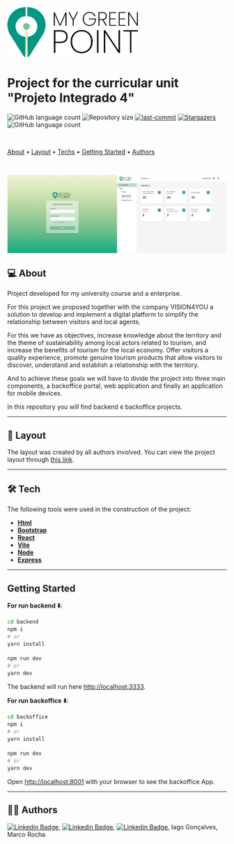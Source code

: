 
<img alt="My Green Point" title="My Green Point" width="300px" src="public/../Backoffice/public/mygreenpointlogo.png" />

</br>

# Project for the curricular unit "Projeto Integrado 4"

  <p align="center">

  ![GitHub language count](https://img.shields.io/github/languages/count/dsbastos/PI4-Projeto "GitHub language count")  ![Repository size](https://img.shields.io/github/repo-size/dsbastos/PI4-Projeto "Repository size")  [![last-commit](https://img.shields.io/github/last-commit/dsbastos/PI4-Projeto "last-commit")](https://github.com/dsbastos/PI4-Projeto/)  [![Stargazers](https://img.shields.io/github/forks/dsbastos/PI4-Projeto?style=social "Stargazers")](https://github.com/dsbastos/PI4-Projeto/stargazers) ![GitHub language count](https://img.shields.io/github/languages/count/dsbastos/PI4-Projeto "GitHub language count")
</p>

</br>

[About](#about) • [Layout](#layout) • [Techs](#tech) • [Getting Started](#gettingStarted) • [Authors](#authors)

</br>

  ![app](public/../Backoffice/public/app-readme.png "Projeto integrado 4")


<div id="about"></div>

## 💻 About

Project developed for my university course and a enterprise.

For this project we proposed together with the company VISION4YOU a solution to develop and implement a digital platform to simplify the relationship between visitors and local agents.

For this we have as objectives, increase knowledge about the territory and the theme of sustainability among local actors related to tourism, and increase the benefits of tourism for the local economy. Offer visitors a quality experience, promote genuine tourism products that allow visitors to discover, understand and establish a relationship with the territory.

And to achieve these goals we will have to divide the project into three main components, a backoffice portal, web application and finally an application for mobile devices.

In this repository you will find backend e backoffice projects.

---

<div id="layout"></div>

## 🎨 Layout

The layout was created by all authors involved. You can view the project layout through <a href="">this link</a>.

---

<div id="tech"></div>

## 🛠️ Tech

The following tools were used in the construction of the project:

- **[Html](https://developer.mozilla.org/en-US/docs/Glossary/HTML)**
- **[Bootstrap](https://getbootstrap.com/)**
- **[React](https://reactjs.org/)**
- **[Vite](https://vitejs.dev/)**
- **[Node](https://nodejs.org/en/)**
- **[Express](https://expressjs.com/)**

---

<div id="gettingStarted"></div>

## Getting Started

**For run backend ⬇️**:

```bash
cd backend
npm i 
# or 
yarn install

npm run dev 
# or
yarn dev
```

The backend will run here [http://localhost:3333](http://localhost:3333).

**For run backoffice ⬇️**:

```bash
cd backoffice
npm i 
# or 
yarn install

npm run dev 
# or
yarn dev
```

Open [http://localhost:8001](http://localhost:8001) with your browser to see the backoffice App.

---

<div id="authors"></div>

## 🧑🏻 Authors

[![Linkedin Badge](https://img.shields.io/badge/-Daniel_Bastos-blue?style=flat-square&logo=Linkedin&logoColor=white&link=https://www.linkedin.com/in/daniel-bastos98/)](https://www.linkedin.com/in/daniel-bastos98/),
[![Linkedin Badge](https://img.shields.io/badge/-Tiago_Borges-blue?style=flat-square&logo=Linkedin&logoColor=white&link=https://www.linkedin.com/in/tiago-borges-35a914231/)](https://www.linkedin.com/in/tiago-borges-35a914231/),
[![Linkedin Badge](https://img.shields.io/badge/-Constança_Fernandes-blue?style=flat-square&logo=Linkedin&logoColor=white&link=https://www.linkedin.com/in/constan%C3%A7a-fernandes-6b165a1ba/)](https://www.linkedin.com/in/constan%C3%A7a-fernandes-6b165a1ba/), Iago Gonçalves, Marco Rocha
